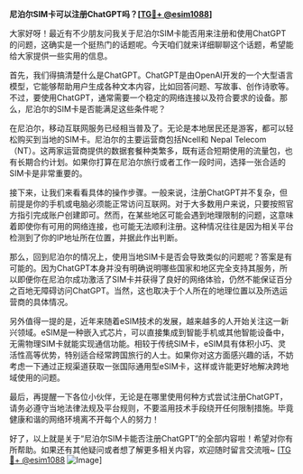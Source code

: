 **尼泊尔SIM卡可以注册ChatGPT吗？[[TG💪+ @esim1088](https://t.me/s/esim1088)]**

大家好呀！最近有不少朋友问我关于尼泊尔SIM卡能否用来注册和使用ChatGPT的问题，这确实是一个挺热门的话题呢。今天咱们就来详细聊聊这个话题，希望能给大家提供一些实用的信息。

首先，我们得搞清楚什么是ChatGPT。ChatGPT是由OpenAI开发的一个大型语言模型，它能够帮助用户生成各种文本内容，比如回答问题、写故事、创作诗歌等。不过，要使用ChatGPT，通常需要一个稳定的网络连接以及符合要求的设备。那么，尼泊尔的SIM卡是否能满足这些条件呢？

在尼泊尔，移动互联网服务已经相当普及了。无论是本地居民还是游客，都可以轻松购买到当地的SIM卡。尼泊尔的主要运营商包括Ncell和 Nepal Telecom（NT）。这两家运营商提供的数据套餐种类繁多，既有适合短期使用的流量包，也有长期合约计划。如果你打算在尼泊尔旅行或者工作一段时间，选择一张合适的SIM卡是非常重要的。

接下来，让我们来看看具体的操作步骤。一般来说，注册ChatGPT并不复杂，但前提是你的手机或电脑必须能正常访问互联网。对于大多数用户来说，只要按照官方指引完成账户创建即可。然而，在某些地区可能会遇到地理限制的问题，这意味着即使你有可用的网络连接，也可能无法顺利注册。这种情况往往是因为相关平台检测到了你的IP地址所在位置，并据此作出判断。

那么，回到尼泊尔的情况上，使用当地SIM卡是否会导致类似的问题呢？答案是有可能的。因为ChatGPT本身并没有明确说明哪些国家和地区完全支持其服务，所以即便你在尼泊尔成功激活了SIM卡并获得了良好的网络体验，仍然不能保证百分之百地无障碍访问ChatGPT。当然，这也取决于个人所在的地理位置以及所选运营商的具体情况。

另外值得一提的是，近年来随着eSIM技术的发展，越来越多的人开始关注这一新兴领域。eSIM是一种嵌入式芯片，可以直接集成到智能手机或其他智能设备中，无需物理SIM卡就能实现通信功能。相较于传统SIM卡，eSIM具有体积小巧、灵活性高等优势，特别适合经常跨国旅行的人士。如果你对这方面感兴趣的话，不妨考虑一下通过正规渠道获取一张国际通用型eSIM卡，这样或许能更好地解决跨地域使用的问题。

最后，再提醒一下各位小伙伴，无论是在哪里使用何种方式尝试注册ChatGPT，请务必遵守当地法律法规及平台规则，不要滥用技术手段绕开任何限制措施。毕竟健康和谐的网络环境离不开每个人的努力！

好了，以上就是关于“尼泊尔SIM卡能否注册ChatGPT”的全部内容啦！希望对你有所帮助。如果还有其他疑问或者想了解更多相关内容，欢迎随时留言交流哦~ [[TG💪+ @esim1088](https://t.me/s/esim1088) ![Image](https://i.postimg.cc/4NQfJmqS/Snipaste-2025-05-13-00-14-12.png)]